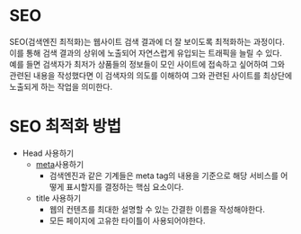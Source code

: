 # SEO
SEO(검색엔진 최적화)는 웹사이트 검색 결과에 더 잘 보이도록 최적화하는 과정이다. 이를 통해 검색 결과의 상위에 노출되어 자연스럽게 유입되는 트래픽을 늘릴 수 있다.  
예를 들면 검색자가 최저가 상품들의 정보들이 모인 사이트에 접속하고 싶어하여 그와 관련된 내용을 작성했다면 이 검색자의 의도를 이해하여 그와 관련된 사이트를 최상단에 노출되게 하는 작업을 의미한다.

# SEO 최적화 방법
- Head 사용하기
  - [meta](https://github.com/ws-071211/TIL/blob/main/HTML/meta.md)사용하기  
    - 검색엔진과 같은 기계들은 meta tag의 내용을 기준으로 해당 서비스를 어떻게 표시할지를 결정하는 핵심 요소이다.
  - title 사용하기 
    - 웹의 컨텐츠를 최대한 설명할 수 있는 간결한 이름을 작성해야한다.
    - 모든 페이지에 고유한 타이틀이 사용되어야한다.
